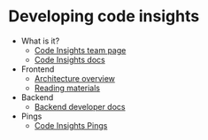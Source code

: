 # Developing code insights

- What is it?
  - [Code Insights team page](https://handbook.khulnasoft.com/engineering/code-graph/code-insights)
  - [Code Insights docs](../../../code_insights/index.md)
- Frontend
  - [Architecture overview](frontend.md)
  - [Reading materials](frontend-learning-materials.md)
- Backend
  - [Backend developer docs](backend.md)
- Pings
  - [Code Insights Pings](code_insights_pings.md)
